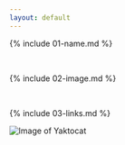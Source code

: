 ```yaml
---
layout: default
---
```


{% include 01-name.md %}

<br>

{% include 02-image.md %}

<br>

{% include 03-links.md %}

![Image of Yaktocat](https://octodex.github.com/images/yaktocat.png)
